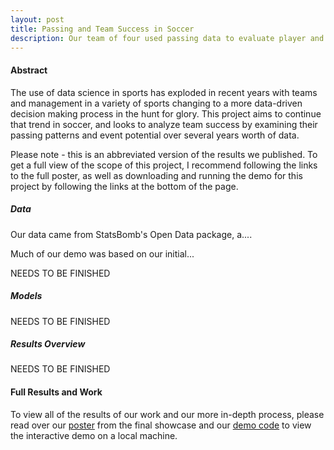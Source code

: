 ```yaml
---
layout: post
title: Passing and Team Success in Soccer
description: Our team of four used passing data to evaluate player and team success in soccer matches, as well as creating an interactive data visualization to view players in different positions 
---
```


#### Abstract
The use of data science in sports has exploded in recent years with teams and management in a variety of sports changing to a more data-driven decision making process in the hunt for glory. This project aims to continue that trend in soccer, and looks to analyze team success by examining their passing patterns and event potential over several years worth of data.

Please note - this is an abbreviated version of the results we published. To get a full view of the scope of this project, I recommend following the links to the full poster, as well as downloading and running the demo for this project by following the links at the bottom of the page.

##### Data
Our data came from StatsBomb's Open Data package, a....

Much of our demo was based on our initial...

NEEDS TO BE FINISHED


##### Models

NEEDS TO BE FINISHED


##### Results Overview

NEEDS TO BE FINISHED


#### Full Results and Work
To view all of the results of our work and our more in-depth process, please read over our [poster](https://www.canva.com/design/DAE_GZZcC4s/534ixPVnTqEc9SkTeMDmJA/view?utm_content=DAE_GZZcC4s&utm_campaign=designshare&utm_medium=link&utm_source=publishsharelink) from the final showcase and our [demo code](https://github.com/gprasad125/soccerDemo) to view the interactive demo on a local machine.

